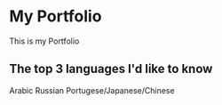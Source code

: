# My Portfolio
This is my Portfolio

## The top 3 languages I'd like to know
Arabic
Russian
Portugese/Japanese/Chinese